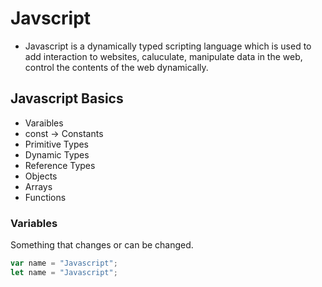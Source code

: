 # Javscript
 - Javascript is a dynamically typed scripting language which is used to add interaction to websites, caluculate, manipulate data in the web, control the contents of the web dynamically. 

## Javascript Basics

 - Varaibles
 - const -> Constants
 - Primitive Types
 - Dynamic Types
 - Reference Types
 - Objects
 - Arrays
 - Functions


### Variables
 Something that changes or can be changed.
 
 ```javascript
 var name = "Javascript";
 let name = "Javascript";
 ```


